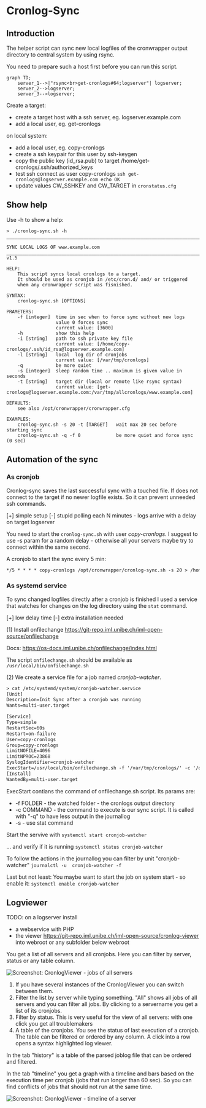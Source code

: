 # Cronlog-Sync

## Introduction

The helper script can sync new local logfiles of the cronwrapper
output directory to central system by using rsync.

You need to prepare such a host first before you can run this script.

```mermaid
graph TD;
    server_1-->|"rsync<br>get-cronlogs#64;logserver"| logserver;
    server_2-->logserver;
    server_3-->logserver;
``` 

Create a target:

* create a target host with a ssh server, eg. logserver.example.com
* add a local user, eg. get-cronlogs

on local system:

* add a local user, eg. copy-cronlogs
* create a ssh keypair for this user by ssh-keygen
* copy the public key (id_rsa.pub) to target /home/get-cronlogs/.ssh/authorized_keys
* test ssh connect as user copy-cronlogs `ssh get-cronlogs@logserver.example.com echo OK`
* update values CW_SSHKEY and CW_TARGET in `cronstatus.cfg`

## Show help

Use -h to show a help:

```text
> ./cronlog-sync.sh -h
____________________________________________________________________________________

SYNC LOCAL LOGS OF www.example.com
______________________________________________________________________________/ v1.5

HELP:
    This script syncs local cronlogs to a target.
    It should be used as cronjob in /etc/cron.d/ and/ or triggered
    whem any cronwrapper script was fisnished.

SYNTAX:
    cronlog-sync.sh [OPTIONS]

PRAMETERS:
    -f [integer]  time in sec when to force symc without new logs
                  value 0 forces sync
                  current value: [3600]
    -h            show this help
    -i [string]   path to ssh private key file
                  current value: [/home/copy-cronlogs/.ssh/id_rsa@logserver.example.com]
    -l [string]   local  log dir of cronjobs
                  current value: [/var/tmp/cronlogs]
    -q            be more quiet
    -s [integer]  sleep random time .. maximum is given value in seconds
    -t [string]   target dir (local or remote like rsync syntax)
                  current value: [get-cronlogs@logserver.example.com:/var/tmp/allcronlogs/www.example.com]

DEFAULTS:
    see also /opt/cronwrapper/cronwrapper.cfg

EXAMPLES:
    cronlog-sync.sh -s 20 -t [TARGET]   wait max 20 sec before starting sync
    cronlog-sync.sh -q -f 0             be more quiet and force sync (0 sec)

```

## Automation of the sync

### As cronjob

Cronlog-sync saves the last successful sync with a touched file.
If does not connect to the target if no newer logfile exists. So it can prevent unneeded ssh commands.

[+] simple setup
[-] stupid polling each N minutes - logs arrive with a delay on target logserver

You need to start the `cronlog-sync.sh` with user *copy-cronlogs*.
I suggest to use -s param for a random delay - otherwise all your servers maybe try to connect within the same second.

A cronjob to start the sync every 5 min:

```txt
*/5 * * * * copy-cronlogs /opt/cronwrapper/cronlog-sync.sh -s 20 > /home/copy-cronlogs/cronlog-sync.log 2>&2
```

### As systemd service

To sync changed logfiles directly after a cronjob is finished
I used a service that watches for changes on the log directory
using the `stat` command.

[+] low delay time
[-] extra installation needed

(1) 
Install onfilechange
<https://git-repo.iml.unibe.ch/iml-open-source/onfilechange>

Docs: <https://os-docs.iml.unibe.ch/onfilechange/index.html>

The script `onfilechange.sh` should be available as `/usr/local/bin/onfilechange.sh`

(2)
We create a service file for a job named *cronjob-watcher*.

```txt
> cat /etc/systemd/system/cronjob-watcher.service
[Unit]
Description=Init Sync after a cronjob was running
Wants=multi-user.target

[Service]
Type=simple
RestartSec=60s
Restart=on-failure
User=copy-cronlogs
Group=copy-cronlogs
LimitNOFILE=4096
LimitNPROC=23868
SyslogIdentifier=cronjob-watcher
ExecStart=/usr/local/bin/onfilechange.sh -f '/var/tmp/cronlogs/' -c '/opt/cronwrapper/cronlog-sync.sh -q' -s
[Install]
WantedBy=multi-user.target
```
ExecStart contians the command of onfilechange.sh script. Its params are:

* -f FOLDER - the watched folder - the cronlogs output directory
* -c COMMAND - the command to execute is our sync script. It is called with "-q" to have less output in the journallog
* -s - use stat command

Start the servive with
`systemctl start cronjob-watcher`

... and verify if it is running 
`systemctl status cronjob-watcher`

To follow the actions in the journallog you can filter by unit "cronjob-watcher"
`journalctl -u  cronjob-watcher -f`

Last but not least: You maybe want to start the job on system start - so enable it:
`systemctl enable cronjob-watcher`

## Logviewer

TODO: 
on a logserver install 

* a webservice with PHP 
* the viewer <https://git-repo.iml.unibe.ch/iml-open-source/cronlog-viewer> into webroot or any subfolder below webroot

You get a list of all servers and all cronjobs. Here you can filter by server, status or any table column.

![Screenshot: CronlogViewer - jobs of all servers](/images/cronlogviewer_all_servers.png)

1) If you have several instances of the CronlogViewer you can switch between them.
2) Filter the list by server while typing something. "All" shows all jobs of all servers and you can filter all jobs. By clicking to a servername you get a list of its cronjobs.
3) Filter by status. This is very useful for the view of all servers: with one click you get all troublemakers
4) A table of the cronjobs. You see the status of last execution of a cronjob. The table can be filtered or ordered by any column. A click into a row opens a syntax highlighted log viewer.

In the tab "history" is a table of the parsed joblog file that can be ordered and filtered.

In the tab "timeline" you get a graph with a timeline and bars based on the execution time per cronjob (jobs that run longer than 60 sec). So you can find conflicts of jobs that should not run at the same time.

![Screenshot: CronlogViewer - timeline of a server](/images/cronlogviewer_timeline.png)
